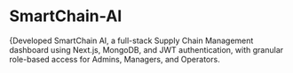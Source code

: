 # SmartChain-AI
{Developed SmartChain AI, a full-stack Supply Chain Management dashboard using Next.js, MongoDB, and JWT authentication, with granular role-based access for Admins, Managers, and Operators.
